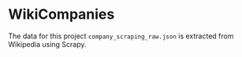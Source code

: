 # WikiCompanies

The data for this project `company_scraping_raw.json` is extracted from Wikipedia using Scrapy.
